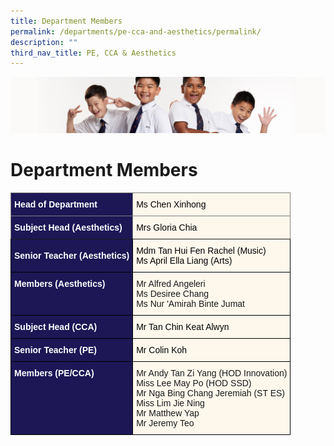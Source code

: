 ```yaml
---
title: Department Members
permalink: /departments/pe-cca-and-aesthetics/permalink/
description: ""
third_nav_title: PE, CCA & Aesthetics
---
```

![](/images/Sub-banner2.jpg)

Department Members
==================

<style type="text/css">
.tg  {border-collapse:collapse;border-spacing:0;}
.tg td{border-color:black;border-style:solid;border-width:1px;font-family:Arial, sans-serif;font-size:14px;
  overflow:hidden;padding:10px 5px;word-break:normal;}
.tg th{border-color:black;border-style:solid;border-width:1px;font-family:Arial, sans-serif;font-size:14px;
  font-weight:normal;overflow:hidden;padding:10px 5px;word-break:normal;}
.tg .tg-hkt7{background-color:#1D1756;color:#FFF;font-weight:bold;text-align:left;vertical-align:middle}
.tg .tg-lwkn{background-color:#FEF8EC;border-color:inherit;color:#232323;text-align:left;vertical-align:top}
.tg .tg-k5k0{background-color:#1D1756;border-color:inherit;color:#FFF;font-weight:bold;text-align:left;vertical-align:middle}
.tg .tg-tn17{background-color:#FEF8EC;text-align:left;vertical-align:middle}
.tg .tg-4mqj{background-color:#1D1756;color:#FFF;font-weight:bold;text-align:left;vertical-align:top}
.tg .tg-fexn{background-color:#FEF8EC;text-align:left;vertical-align:top}
</style>
<table class="tg">
<thead>
  <tr>
    <th class="tg-k5k0"><span style="color:#FFF;background-color:#1D1756">Head of Department</span></th>
    <th class="tg-lwkn"><span style="color:#000;background-color:transparent">Ms Chen Xinhong</span></th>
  </tr>
</thead>
<tbody>
  <tr>
    <td class="tg-k5k0"><span style="color:#FFF;background-color:#1D1756">Subject Head (Aesthetics)</span></td>
    <td class="tg-lwkn"><span style="color:#000;background-color:transparent">Mrs Gloria Chia</span></td>
  </tr>
  <tr>
    <td class="tg-hkt7"><span style="color:#FFF;background-color:#1D1756">Senior Teacher (Aesthetics)</span></td>
    <td class="tg-tn17"><span style="color:#000;background-color:transparent">Mdm Tan Hui Fen Rachel (Music)</span><br><span style="color:#000;background-color:transparent">Ms April Ella Liang (Arts)</span></td>
  </tr>
  <tr>
    <td class="tg-4mqj"><span style="color:#FFF;background-color:#1D1756">Members (Aesthetics)</span></td>
    <td class="tg-fexn"><span style="background-color:transparent">Mr Alfred Angeleri</span><br><span style="background-color:transparent">Ms Desiree Chang</span><br><span style="background-color:transparent">Ms Nur 'Amirah Binte Jumat</span></td>
  </tr>
  <tr>
    <td class="tg-hkt7"><span style="color:#FFF;background-color:#1D1756">Subject Head (CCA)</span><br></td>
    <td class="tg-tn17"><span style="color:#000;background-color:transparent">Mr Tan Chin Keat Alwyn</span></td>
  </tr>
  <tr>
    <td class="tg-hkt7"><span style="color:#FFF;background-color:#1D1756">Senior Teacher (PE)</span></td>
    <td class="tg-tn17"><span style="color:#000;background-color:transparent">Mr Colin Koh</span></td>
  </tr>
  <tr>
    <td class="tg-4mqj"><span style="color:#FFF;background-color:#1D1756">Members (PE/CCA)</span></td>
    <td class="tg-fexn">Mr Andy Tan Zi Yang (HOD Innovation)<br>Miss Lee May Po (HOD SSD)<br>Mr Nga Bing Chang Jeremiah (ST ES)<br><span style="background-color:transparent">Miss Lim Jie Ning</span><br><span style="background-color:transparent">Mr Matthew Yap</span><br><span style="background-color:transparent">Mr Jeremy Teo</span></td>
  </tr>
</tbody>
</table>